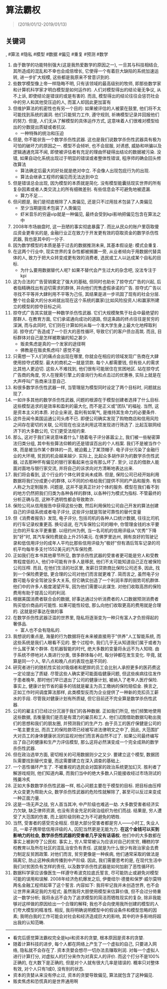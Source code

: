 # 算法霸权


> (2019/01/12-2019/01/13)


## 关键词
, #算法 #隐私 #模型 #数据 #偏见 #重复 #预测 #数学

1. 由于数学的功能特别强大(这是我热爱数学的原因之一), 一旦其与科技相结合, 其所造成的混乱和不幸也会成倍增长, 它使得一个有着巨大缺陷的系统加速运转, 进一步扩大规模, 这些都是我原来不曾意识到的.
2. 些数学模型像上帝一样隐晦不明, 只有该领域的最高级别的牧师, 即那些数学家和计算机科学家才明白模型是如何运作的. 人们对模型得出的结论毫无争议, 从不上诉, 即使结论是错误的或是有害的. 而且, 模型得出的结论往往会惩罚社会中的穷人和其他受压迫的人, 而富人却因此更加富有
3. 但维护算法的机密性也有另一个目的: 如果被评估的人被蒙在鼓里, 他们将不太可能找到系统的漏洞. 他们只能努力工作, 遵守规则, 祈祷模型记录并回报他们的努力. 但是, 人们无从了解模型的具体运作方式, 这意味着人们很难对模型给出的分数提出质疑或者抗议.
    * 一种特殊的统治和压迫
4. 但是, 你不能状告一个数学杀伤性武器. 这也是我们说数学杀伤性武器具有极为可怕的破坏力的原因之一. 模型不会倾听, 也不会屈服, 对诱惑, 威胁和哄骗以及逻辑通通充耳不闻, 即使被评估者有充足的理由怀疑得出结论的数据被污染. 没错, 如果自动化系统出现过于明显的错误或者整体性错误, 程序师的确会回头修改算法
    * 算法确定后最大的好处就是绝对中立. 不会像人出现包庇行为的出现.
    * 算法会继承工程师的偏见而无法达到中立
5. 但是错误总会出现, 因为模型的本质就是简化. 没有模型能囊括现实世界的所有复杂因素或者人类交流上的所有细微差别. 有些信息会不可避免地被遗漏.
    * 算力不足....
6. 但问题是, 我们是彻底根除了人类偏见, 还是只不过用技术包装了人类偏见
    * 至少当期是技术包装了人类偏见
    * 虾米音乐的穷逼vip就是一种偏见, 最终会受到kpi影响把偏见包含在算法之中
7. 2008年市场崩盘时, 这一丑陋的事实彻底暴露了. 而比从民众的账户里窃取傻瓜资金更卑劣的是, 金融行业正在致力于开发更有效的窃取资金的数学杀伤性武器, 我也是其中的一分子.
8. 因为数学模型的本质是基于过去的数据推测未来, 其基本假设是: 模式会重复.
9. 在这两个行业中, 现实世界的复杂性都被搁置一旁, 从业者倾向于用数据代替具体的人, 致力于把大众转变成更有效的消费者, 选民或工人以达成某个自私的目标.
    * 为什么要用数据替代人呢? 如果不替代会产生过大的杂念吧, 没法专注于kpi
10. 这为合法的广告营销奠定了强大的基础, 但同时也助长了掠夺式广告的兴起, 后者指精确找出有迫切需求的群体, 并向他们兜售虚假承诺的广告. 掠夺式广告以寻找不平等并大肆利用不平等为己任, 其结果是进一步巩固了现有的社会分层. 整个社会最大的分水岭就出现在这个系统的赢家(比如风险投资人)和赢家所建立的模型的掠夺目标之间.
11. 掠夺式广告其实就是一种数学杀伤性武器. 它们大规模聚焦于社会中最绝望的那群人. 在教育方面, 它们承诺通向成功的道路, 但这条路的终点往往是贫穷的深渊, 而与此同时, 它们则在计算如何从每一个准大学生身上最大化地榨取利润. 掠夺式广告造成了一个巨大的恶性循环, 导致它们的客户债台高筑. 而且, 目标群体对自己是怎样被欺骗的知之甚少.
    * 贩卖焦虑是真的一个发家的途径啊
    * 佛教是在贩卖焦虑吗? 感觉不是
12. 只需想一下人们的痛点会出现在哪里, 你就会在相应的领域发现广告商在大肆使用掠夺式模型. 最大的商机之一就是贷款. 每个人都需要钱, 但有些人的需求比其他人更迫切. 这些人不难找到, 他们很有可能居住在贫困地区. 站在掠夺式广告商的角度, 穷人在搜索引擎上的查询行为和点击过的优惠券, 实际上就是在大声呼叫广告商来注意自己.
13. 和很多数学杀伤性武器一样, 当管理层为模型同时设定了两个目标时, 问题就出现了.
15. 一如许多其他的数学杀伤性武器, 问题的根源在于模型创建者选择了什么目标. 这些模型追求的是效率和盈利的最大化, 而不是正义或"团队"的福祉. 当然, 这是资本主义的本质. 对企业来说, 盈利有如氧气, 是维持其生命力的必要条件.
17. 这件丑闻令美国运通公司头疼不已. 即便公司确实发现了购物商店和信用风险之间存在密切的关联, 公司现在也没法利用这项发现进行筛选了. 比起互联网经济下的大多数公司, 它们更受法规约束.
18. 那么, 这对于我们来说意味着什么? 随着电子评分甚嚣尘上, 我们被一些秘密算法归类分组, 其中有些算法仰赖的还是错误百出的个人档案. 我们不是被当作个体, 而是被当作某个群体的一员, 被迫戴上了某顶帽子. 电子评分污染了金融行业的大环境, 贫民的机会越来越少. 实际上, 比起众多胡作非为的数学杀伤性武器, 过去那种怀有偏见的银行家看起来也没有那么坏了. 至少, 过去的借款人能面对面地与银行家交流, 并将自己的诉求向对方清晰地表达出来.
20. 我们将会看到, 这个行业的个体化转变尚未成熟. 但是, 保险公司已经开始利用数据将我们分成更小的群体, 以不同的价格给我们提供不同的产品和服务. 有些人称之为定制服务. 问题是, 这并不是真正针对个体的服务. 模型在我们看不到的地方仍然把我们归类为各种各样的群体, 以各种行为模式为指标. 不管最终的分析正确与否, 这种不透明性都会导致欺诈.
21. 保险公司从信用报告中获得这些分数, 然后利用保险公司自己开发的算法创建自己的评级系统或者电子评分, 这些评分就是驾驶可靠性的替代变量
22. 但《消费者报告》发现, 电子评分, 包括司机的各种人口统计数据, 往往比司机的行车记录权重更高. 换句话说, 在汽车保险公司的眼中, 你管理金钱的水平要比你的开车水平更重要. 以纽约州为例, 当一名司机的信用评级从"优秀"下降到"好"时, 其汽车保险费就会上升255美元. 在佛罗里达州, 拥有良好的驾驶记录和低信用评分的成年人平均比那些信用评级为"极好"但有酒后驾车记录的司机平均每年多支付1552美元的汽车保险费.
23. 正如我们在本书其他章节所见, 数学杀伤性武器的受害者更可能是穷人和受教育程度低的人, 他们中可能有许多人是移民, 他们不太可能知道自己正在被保险公司压榨. 而且, 在他们生活的社区里, 发薪日贷款商比保险公司还多, 因此, 找到一个保险费更低, 更合理的公司对他们而言就更难了. 简而言之, 虽然电子分数可能与安全驾驶没多大关系, 但它确实创造了一个利润丰厚的弱势司机群体. 他们中的许多人极度渴望开车, 因为他们需要以此谋生. 对他们收取高昂的保险费用有助于提高公司的利润.
24. 根据美国消费者联合会的数据, 好事达通过分析消费者的人口数据预测消费者购买低价商品的可能性. 如果可能性较低, 那么向他们收取更高的费用就是合理的. 这就是好事达在做的事
25. 在数学杀伤性武器泛滥的世界里, 隐私将逐渐变为一种只有富人才负担得起的奢侈品.
    * 富人也不会有隐私的.
26. 我想说的重点是, 海量的行为数据将在未来被直接用于"供养"人工智能系统, 而这些系统是我们人眼看不见的. 整个过程中, 我们几乎无从知道我们属于或者为什么属于某个群体. 在机器智能的时代, 绝大多数的变量将永远不为人知晓. 由于系统不停地对人类进行分类, 很多群体每小时, 每分钟都在发生变化. 毕竟, 就算是同一个人, 早八点和晚八点的表现也是不同的.
27. 研究者进行的随机性实验对吸烟者和肥胖的员工会比别人承担更多的医药费这一定论提出了质疑. 尽管这些人确实更可能面临健康问题, 但这些疾病往往发作于患者晚年, 那时他们早已退出了公司的健康计划, 被纳入了老年人医疗保险. 事实上, 健康计划节省的最多的钱就是雇主为员工缴纳的保险赔偿金. 换言之, 正如工作时间调度算法那样, 此类模型反而为企业提供了一种新的克扣员工薪水的手段.  尽管我对健康计划有所质疑, 但它目前还不完全算是数学杀伤性武器.
28. 公司的雇主们已经过分沉溺于我们的各种数据. 正如我们所见, 他们频繁地使用这些数据, 去衡量我们是否是有潜力的雇员和工人. 他们试图借助数据勾勒出我们的思想和我们的朋友圈, 并预测我们的生产力. 由于员工的医疗保健是公司的一笔主要支出, 而员工的保险款项已经被写进法律明文之中了, 因此, 大范围扩大对员工的身体健康状况的监视对他们而言再自然不过了. 如果公司最终编写出了自己的健康和生产力评估模型, 那么这将必然演变成一个完全成熟的数学杀伤性武器.
29. 但在政治选举方面, 密切相关的可用数据则少之又少. 要建立这个模型, 数据团队需要找到替代变量, 而这需要建立在深入调查的基础上.
30. 一个恶性循环产生了. 不被重视的选民会对国家的政治系统更加幻灭. 胜利者了解游戏规则, 他们知道内幕, 而我们当中的绝大多数人只能接收经过市场测试的残羹冷炙
31. 正如大多数数学杀伤性武器一样, 核心问题主要在于模型的目标. 把目标由压榨大众变更为帮助大众, 数学杀伤性武器的危险性就解除了, 甚至可以反过来变成一种正面力量.
32. 这是一场无声之战, 穷人首当其冲, 中产阶级也难逃一劫. 大多数受害者经济实力欠缺, 缺乏律师资源, 也没有资金充足的政治组织为他们而战. 结果是, 穷人遭受了大范围的伤害, 而上层阶级则称之为不可避免的牺牲.
33. 当然, 受害者的感受完全相反. 但是大部分受害者都是穷人——小时工, 失业人员, 一辈子携带低信用评级的人, 囚犯当然更是无能为力. **在这个金钱可以买到影响力的社会, 数学杀伤性武器的受害者几乎没有话语权.** 他们中的大多数都在事实上被剥夺了公民权. 事实上, 穷人常常被认为应该对自己的贫穷, 糟糕的学校教育以及所在社区的混乱治安负有责任. 这就是为什么很少有政治家会去费力制定反贫困政策. 对他们而言, 贫穷更像是一种疾病, 他们通常采取的做法是隔离它, 防止这种疾病传播到中产阶级. 因此, 我们需要思考的是, 在现代生活中我们对贫困负有怎样的责任, 以及数学杀伤性武器是如何加剧了恶性循环的.
35. 数据科学家应该像医生一样遵守希波克拉底氏誓言, 尽可能防止或避免对模型可能的误用和误解. 2008年经济危机爆发之后, 伊曼纽尔·德曼和保罗·威尔莫特两名金融工程师起草了这个誓言. 内容如下: 我将牢记我并未创造世界, 也不会让世界来满足我的方程式; 虽然我将大胆使用模型来估算价值, 但不会过分倚重这一数学分析; 我将永远不会为了追求模型的简洁而牺牲现实的复杂, 除非我能够对这样做的原因给出一个合理的解释; 我也不会向使用我所创建的模型的人们夸大模型的精准性. 相反, 我将明确说明模型中的假设条件和模型忽略的因素; 我明白我的工作可能会对社会和经济造成巨大的影响, 其中的许多影响将超出我的认知范畴.

--------

* 看完后感觉算法霸权完全是kpi和资本的贪婪, 根本原因是资本的贪婪.
* 随着计算科技的进步, 每个人都在网络上产生了一个虚拟的自己, 只要进入网络, 隐私就不会存在了. 资本贪婪会想尽一切办法去赚取利润. 对每一个虚拟人进行计算打分, 对虚拟人的打分来作为对真实人的评价. 而这个打分不是100%正确的, 在大数下是正确的, 但是对个人就有很大几率是错误的. 概率只对整体有效, 对个人只有1或0, 没有别的状态.
* 资本的贪婪从来没有停止过, 资本的贪婪导致偏见, 算法就包含了这种偏见.
* 贩卖焦虑和恐慌真的是世界通用啊
